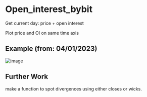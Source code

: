# Open_interest_bybit
Get current day: price + open interest

Plot price and OI on same time axis

## Example (from: 04/01/2023)
![image](https://user-images.githubusercontent.com/78451671/210604701-676c7398-7a47-4ed2-835a-d4e5b1d3a856.png)

## Further Work
make a function to spot divergences using either closes or wicks.
